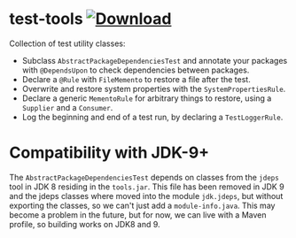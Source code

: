 # test-tools [![Download](https://maven-badges.herokuapp.com/maven-central/com.github.t1/test-tools/badge.svg)](https://search.maven.org/artifact/com.github.t1/test-tools)

Collection of test utility classes:

* Subclass `AbstractPackageDependenciesTest` and annotate your packages with `@DependsUpon` to check dependencies between packages.
* Declare a `@Rule` with `FileMemento` to restore a file after the test.
* Overwrite and restore system properties with the `SystemPropertiesRule`.
* Declare a generic `MementoRule` for arbitrary things to restore, using a `Supplier` and a `Consumer`.
* Log the beginning and end of a test run, by declaring a `TestLoggerRule`.

# Compatibility with JDK-9+

The `AbstractPackageDependenciesTest` depends on classes from the `jdeps` tool in JDK 8 residing in the `tools.jar`.
This file has been removed in JDK 9 and the jdeps classes where moved into the module `jdk.jdeps`,
but without exporting the classes, so we can't just add a `module-info.java`.
This may become a problem in the future, but for now, we can live with a Maven profile, so building works on JDK8 and 9.
